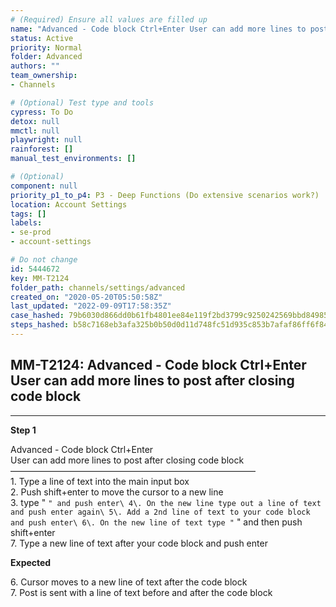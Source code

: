 ```yaml
---
# (Required) Ensure all values are filled up
name: "Advanced - Code block Ctrl+Enter User can add more lines to post after closing code block"
status: Active
priority: Normal
folder: Advanced
authors: ""
team_ownership: 
- Channels

# (Optional) Test type and tools
cypress: To Do
detox: null
mmctl: null
playwright: null
rainforest: []
manual_test_environments: []

# (Optional)
component: null
priority_p1_to_p4: P3 - Deep Functions (Do extensive scenarios work?)
location: Account Settings
tags: []
labels: 
- se-prod
- account-settings

# Do not change
id: 5444672
key: MM-T2124
folder_path: channels/settings/advanced
created_on: "2020-05-20T05:50:58Z"
last_updated: "2022-09-09T17:58:35Z"
case_hashed: 79b6030d866dd0b61fb4801ee84e119f2bd3799c9250242569bbd84985a9946b0ae320f167897d6c920d87e49db81b33
steps_hashed: b58c7168eb3afa325b0b50d0d11d748fc51d935c853b7afaf86ff6f840156c2bf8fb5e53482a22b891c49f3552cfbfe5
---
```


## MM-T2124: Advanced - Code block Ctrl+Enter User can add more lines to post after closing code block

---

**Step 1**

Advanced - Code block Ctrl+Enter\
User can add more lines to post after closing code block\
————————————————————————————\
1\. Type a line of text into the main input box\
2\. Push shift+enter to move the cursor to a new line\
3\. type " `" and push enter\ 4\. On the new line type out a line of text and push enter again\ 5\. Add a 2nd line of text to your code block and push enter\ 6\. On the new line of text type "` " and then push shift+enter\
7\. Type a new line of text after your code block and push enter

**Expected**

6\. Cursor moves to a new line of text after the code block\
7\. Post is sent with a line of text before and after the code block
